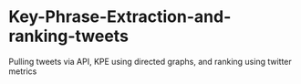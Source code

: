 # Key-Phrase-Extraction-and-ranking-tweets
Pulling tweets via API, KPE using directed graphs, and ranking using twitter metrics
